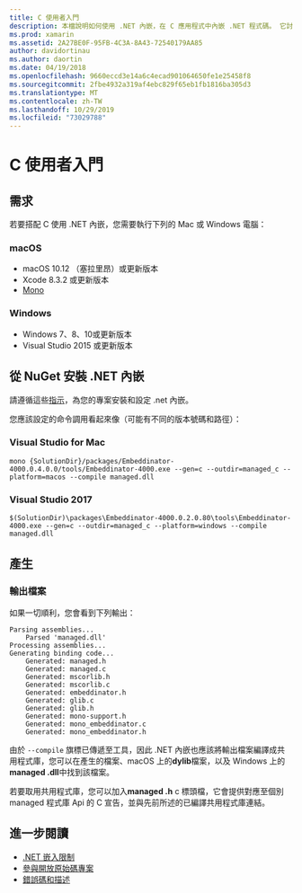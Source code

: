 ```yaml
---
title: C 使用者入門
description: 本檔說明如何使用 .NET 內嵌，在 C 應用程式中內嵌 .NET 程式碼。 它討論如何在 Visual Studio 2019 和 Visual Studio for Mac 中使用 .NET 內嵌。
ms.prod: xamarin
ms.assetid: 2A27BE0F-95FB-4C3A-8A43-72540179AA85
author: davidortinau
ms.author: daortin
ms.date: 04/19/2018
ms.openlocfilehash: 9660eccd3e14a6c4ecad901064650fe1e25458f8
ms.sourcegitcommit: 2fbe4932a319af4ebc829f65eb1fb1816ba305d3
ms.translationtype: MT
ms.contentlocale: zh-TW
ms.lasthandoff: 10/29/2019
ms.locfileid: "73029788"
---
```

# <a name="getting-started-with-c"></a>C 使用者入門

## <a name="requirements"></a>需求

若要搭配 C 使用 .NET 內嵌，您需要執行下列的 Mac 或 Windows 電腦：

### <a name="macos"></a>macOS

* macOS 10.12 （塞拉里昂）或更新版本
* Xcode 8.3.2 或更新版本
* [Mono](https://www.mono-project.com/download/)

### <a name="windows"></a>Windows

* Windows 7、8、10或更新版本
* Visual Studio 2015 或更新版本

## <a name="installing-net-embedding-from-nuget"></a>從 NuGet 安裝 .NET 內嵌

請遵循這些[指示](~/tools/dotnet-embedding/get-started/install/install.md)，為您的專案安裝和設定 .net 內嵌。

您應該設定的命令調用看起來像（可能有不同的版本號碼和路徑）：

### <a name="visual-studio-for-mac"></a>Visual Studio for Mac

```shell
mono {SolutionDir}/packages/Embeddinator-4000.0.4.0.0/tools/Embeddinator-4000.exe --gen=c --outdir=managed_c --platform=macos --compile managed.dll
```

### <a name="visual-studio-2017"></a>Visual Studio 2017

```shell
$(SolutionDir)\packages\Embeddinator-4000.0.2.0.80\tools\Embeddinator-4000.exe --gen=c --outdir=managed_c --platform=windows --compile managed.dll
```

## <a name="generation"></a>產生

### <a name="output-files"></a>輸出檔案

如果一切順利，您會看到下列輸出：

```shell
Parsing assemblies...
    Parsed 'managed.dll'
Processing assemblies...
Generating binding code...
    Generated: managed.h
    Generated: managed.c
    Generated: mscorlib.h
    Generated: mscorlib.c
    Generated: embeddinator.h
    Generated: glib.c
    Generated: glib.h
    Generated: mono-support.h
    Generated: mono_embeddinator.c
    Generated: mono_embeddinator.h
```

由於 `--compile` 旗標已傳遞至工具，因此 .NET 內嵌也應該將輸出檔案編譯成共用程式庫，您可以在產生的檔案、macOS 上的**dylib**檔案，以及 Windows 上的**managed .dll**中找到該檔案。

若要取用共用程式庫，您可以加入**managed .h** c 標頭檔，它會提供對應至個別 managed 程式庫 Api 的 C 宣告，並與先前所述的已編譯共用程式庫連結。

## <a name="further-reading"></a>進一步閱讀

* [.NET 嵌入限制](~/tools/dotnet-embedding/limitations.md)
* [參與開放原始碼專案](https://github.com/mono/Embeddinator-4000/blob/master/Contributing.md)
* [錯誤碼和描述](~/tools/dotnet-embedding/errors.md)
